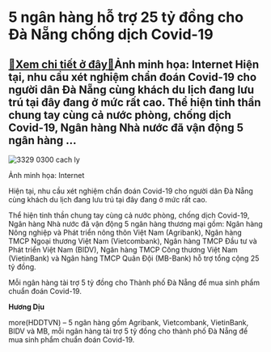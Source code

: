 5 ngân hàng hỗ trợ 25 tỷ đồng cho Đà Nẵng chống dịch Covid-19
=============================================================

[:gift:Xem chi tiết ở đây:gift:](https://hddtvn.com/5-ngan-hang-ho-tro-25-ty-dong-cho-da-nang-chong-dich-covid-19/)Ảnh minh họa: Internet Hiện tại, nhu cầu xét nghiệm chẩn đoán Covid-19 cho người dân Đà Nẵng cùng khách du lịch đang lưu trú tại đây đang ở mức rất cao. Thể hiện tinh thần chung tay cùng cả nước phòng, chống dịch Covid-19, Ngân hàng Nhà nước đã vận động 5 ngân hàng …
---------------------------------------------------------------------------------------------------------------------------------------------------------------------------------------------------------------------------------------------------------------------------





![3329 0300 cach ly](https://haiquanonline.com.vn/stores/news_dataimages/diulth/072020/31/16/in_article/3329_0300_cach-ly.jpg?rt=20200731181352 "Ảnh minh họa: Internet")


Ảnh minh họa: Internet



Hiện tại, nhu cầu xét nghiệm chẩn đoán Covid-19 cho người dân Đà Nẵng cùng khách du lịch đang lưu trú tại đây đang ở mức rất cao.


Thể hiện tinh thần chung tay cùng cả nước phòng, chống dịch Covid-19, Ngân hàng Nhà nước đã vận động 5 ngân hàng thương mại gồm: Ngân hàng Nông nghiệp và Phát triển nông thôn Việt Nam (Agribank), Ngân hàng TMCP Ngoại thương Việt Nam (Vietcombank), Ngân hàng TMCP Đầu tư và Phát triển Việt Nam (BIDV), Ngân hàng TMCP Công thương Việt Nam (VietinBank) và Ngân hàng TMCP Quân Đội (MB-Bank) hỗ trợ tổng cộng 25 tỷ đồng.


Mỗi ngân hàng tài trợ 5 tỷ đồng cho Thành phố Đà Nẵng để mua sinh phẩm chuẩn đoán Covid-19.




**Hương Dịu**



more(HDDTVN) – 5 ngân hàng gồm Agribank, Vietcombank, VietinBank, BIDV và MB, mỗi ngân hàng tài trợ 5 tỷ đồng cho thành phố Đà Nẵng để mua sinh phẩm chuẩn đoán Covid-19.

